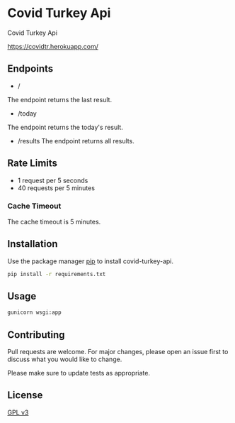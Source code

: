 # Covid Turkey Api

Covid Turkey Api

https://covidtr.herokuapp.com/


## Endpoints

- /

The endpoint returns the last result.

- /today

The endpoint returns the today's result. 

- /results
The endpoint returns all results.

## Rate Limits
- 1 request per 5 seconds
- 40 requests per 5 minutes

### Cache Timeout

The cache timeout is 5 minutes.



## Installation

Use the package manager [pip](https://pip.pypa.io/en/stable/) to install covid-turkey-api.

```bash
pip install -r requirements.txt
```

## Usage

```python
gunicorn wsgi:app
```

## Contributing
Pull requests are welcome. For major changes, please open an issue first to discuss what you would like to change.

Please make sure to update tests as appropriate.

## License
[GPL v3](https://www.gnu.org/licenses/gpl-3.0.txt)